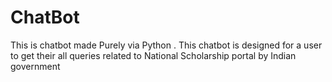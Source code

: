 # ChatBot
This is chatbot made Purely via Python . This chatbot is designed for a user to get their all queries related to National Scholarship portal by Indian government 
